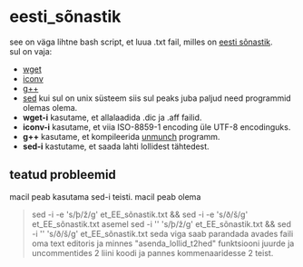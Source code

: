 # eesti_sõnastik

see on väga lihtne bash script, et luua .txt fail, milles on [eesti sõnastik](http://www.meso.ee/~jjpp/speller/). <br>
sul on vaja: <br>
- [wget](https://en.wikipedia.org/wiki/Wget) 
- [iconv](https://en.wikipedia.org/wiki/Iconv) 
- [g++](https://gcc.gnu.org/)
- [sed](https://en.wikipedia.org/wiki/Sed) 
kui sul on unix süsteem siis sul peaks juba paljud need programmid olemas olema. <br>
- **wget-i** kasutame, et allalaadida .dic ja .aff failid.
- **iconv-i** kasutame, et viia ISO-8859-1 encoding üle UTF-8 encodinguks.
- **g++** kasutame, et kompileerida [unmunch](https://github.com/hunspell/hunspell/tree/master/src/tools) programm.
- **sed-i** kastutame, et saada lahti lollidest tähtedest.
## teatud probleemid
macil peab kasutama sed-i teisti. macil peab olema 
> sed -i -e 's/þ/ž/g' et_EE_sõnastik.txt && sed -i -e 's/ð/š/g' et_EE_sõnastik.txt
asemel 
> sed -i '' 's/þ/ž/g' et_EE_sõnastik.txt && sed -i '' 's/ð/š/g' et_EE_sõnastik.txt
seda viga saab parandada avades faili oma text editoris ja minnes "asenda_lollid_t2hed" funktsiooni juurde ja uncommentides 2 liini koodi ja pannes kommenaaridesse 2 teist.
